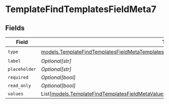 # TemplateFindTemplatesFieldMeta7


## Fields

| Field                                                                                                                                                                                              | Type                                                                                                                                                                                               | Required                                                                                                                                                                                           | Description                                                                                                                                                                                        |
| -------------------------------------------------------------------------------------------------------------------------------------------------------------------------------------------------- | -------------------------------------------------------------------------------------------------------------------------------------------------------------------------------------------------- | -------------------------------------------------------------------------------------------------------------------------------------------------------------------------------------------------- | -------------------------------------------------------------------------------------------------------------------------------------------------------------------------------------------------- |
| `type`                                                                                                                                                                                             | [models.TemplateFindTemplatesFieldMetaTemplatesResponse200ApplicationJSONResponseBodyDataType](../models/templatefindtemplatesfieldmetatemplatesresponse200applicationjsonresponsebodydatatype.md) | :heavy_check_mark:                                                                                                                                                                                 | N/A                                                                                                                                                                                                |
| `label`                                                                                                                                                                                            | *Optional[str]*                                                                                                                                                                                    | :heavy_minus_sign:                                                                                                                                                                                 | N/A                                                                                                                                                                                                |
| `placeholder`                                                                                                                                                                                      | *Optional[str]*                                                                                                                                                                                    | :heavy_minus_sign:                                                                                                                                                                                 | N/A                                                                                                                                                                                                |
| `required`                                                                                                                                                                                         | *Optional[bool]*                                                                                                                                                                                   | :heavy_minus_sign:                                                                                                                                                                                 | N/A                                                                                                                                                                                                |
| `read_only`                                                                                                                                                                                        | *Optional[bool]*                                                                                                                                                                                   | :heavy_minus_sign:                                                                                                                                                                                 | N/A                                                                                                                                                                                                |
| `values`                                                                                                                                                                                           | List[[models.TemplateFindTemplatesFieldMetaValues](../models/templatefindtemplatesfieldmetavalues.md)]                                                                                             | :heavy_minus_sign:                                                                                                                                                                                 | N/A                                                                                                                                                                                                |